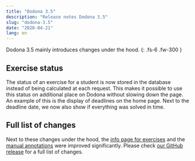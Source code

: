 ```yaml
---
title: "Dodona 3.5"
description: "Release notes Dodona 3.5"
slug: "dodona-3.5"
date: "2020-04-21"
lang: en
---
```


Dodona 3.5 mainly introduces changes under the hood.
{: .fs-6 .fw-300 }

## Exercise status

The status of an exercise for a student is now stored in the database instead of being calculated at each request. This makes it possible to use this status on additional place on Dodona without slowing down the page. An example of this is the display of deadlines on the home page. Next to the deadline date, we now also show if everything was solved in time.

## Full list of changes

Next to these changes under the hood, the [info page for exercises](/en/news/2020/02/27/dodona-3.3/#exercise-information-page) and the [manual annotations](/en/news/2020/03/16/dodona-3.4/#manual-code-annotations) were improved significantly. Please check [our GitHub release](https://github.com/dodona-edu/dodona/releases/tag/3.5) for a full list of changes.
